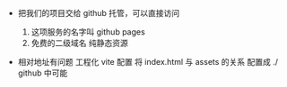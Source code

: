 - 把我们的项目交给 github 托管，可以直接访问
    1. 这项服务的名字叫 github pages
    2. 免费的二级域名
        纯静态资源

- 相对地址有问题
    工程化 vite 配置 将 index.html 与 assets 的关系
    配置成 ./
    github 中可能